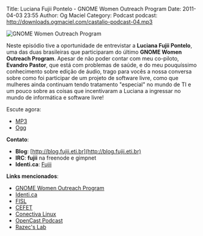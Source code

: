 Title: Luciana Fujii Pontelo - GNOME Women Outreach Program
Date: 2011-04-03 23:55
Author: Og Maciel
Category: Podcast
podcast: http://downloads.ogmaciel.com/castalio-podcast-04.mp3

![GNOME Women Outreach Program]({filename}/images/lucianapontelo.png)

Neste episódio tive a oportunidade de entrevistar a **Luciana Fujii
Pontelo**, uma das duas brasileiras que participaram do ﻿último **GNOME
Women Outreach Program**. Apesar de não poder contar com meu co-piloto,
**Evandro Pastor**, que está com problemas de saúde, e do meu
pouquíssimo conhecimento sobre edição de áudio, trago para vocês a nossa
conversa sobre como foi participar de um projeto de software livre, como
que mulheres ainda continuam tendo tratamento "especial" no mundo de TI
e um pouco sobre as coisas que incentivaram a Luciana a ingressar no
mundo de informática e software livre!

Escute agora:

* [MP3](http://downloads.ogmaciel.com/castalio-podcast-04.mp3)
* [Ogg](http://downloads.ogmaciel.com/castalio-podcast-04.ogg)

**Contato**:

-   **Blog**: [http://blog.fujii.eti.br](http://blog.fujii.eti.br)
-   **IRC**: **fujii** na freenode e gimpnet
-   **Identi.ca**:
    [Fujii](http://identi.ca/fujii "http://identi.ca/fujii")

**Links mencionados**:

-   [GNOME Women Outreach
    Program](https://live.gnome.org/GnomeWomen/OutreachProgram2010)
-   [Identi.ca](http://identi.ca/ "http://identi.ca/")
-   [FISL](http://fisl.softwarelivre.org/ "http://fisl.softwarelivre.org/")
-   [CEFET](https://secure.wikimedia.org/wikipedia/pt/wiki/Anexo:Lista_de_Centros_Federais_de_Educa%C3%A7%C3%A3o_Tecnol%C3%B3gica "https://secure.wikimedia.org/wikipedia/pt/wiki/Anexo:Lista_de_Centros_Federais_de_Educa%C3%A7%C3%A3o_Tecnol%C3%B3gica")
-   [Conectiva
    Linux](https://secure.wikimedia.org/wikipedia/en/wiki/Conectiva "https://secure.wikimedia.org/wikipedia/en/wiki/Conectiva")
-   [OpenCast
    Podcast](http://br-linux.org/2011/opencast-episodio-2-ubuntu/ "http://br-linux.org/2011/opencast-episodio-2-ubuntu/")
-   [Razec's
    Lab](http://razec.wordpress.com "http://razec.wordpress.com")
